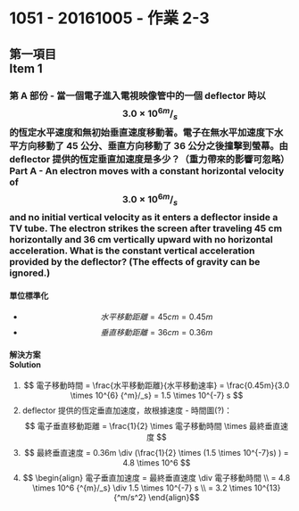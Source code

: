 # 1051 - 20161005 - 作業 2-3

## 第一項目<br>Item 1
### 第 A 部份 - 當一個電子進入電視映像管中的一個 deflector 時以 $$3.0 \times 10^{6} {^m}/_s$$ 的恆定水平速度和無初始垂直速度移動著。電子在無水平加速度下水平方向移動了 45 公分、垂直方向移動了 36 公分之後撞擊到螢幕。由 deflector 提供的恆定垂直加速度是多少？（重力帶來的影響可忽略）<br>Part A - An electron moves with a constant horizontal velocity of $$3.0 \times 10^{6} {^m}/_s$$ and no initial vertical velocity as it enters a deflector inside a TV tube. The electron strikes the screen after traveling 45 cm horizontally and 36 cm vertically upward with no horizontal acceleration. What is the constant vertical acceleration provided by the deflector? (The effects of gravity can be ignored.) 

#### 單位標準化
* $$ 水平移動距離 = 45cm = 0.45m $$
* $$ 垂直移動距離 = 36cm = 0.36m $$

#### 解決方案<br>Solution
1. $$ 電子移動時間 = \frac{水平移動距離}{水平移動速率} = \frac{0.45m}{3.0 \times 10^{6} {^m}/_s} = 1.5 \times 10^{-7} s $$
1. deflector 提供的恆定垂直加速度，故根據速度 - 時間圖(?)：  
$$ 
電子垂直移動距離 = \frac{1}{2} \times 電子移動時間 \times 最終垂直速度
$$
1. $$ 最終垂直速度 = 0.36m \div (\frac{1}{2} \times (1.5 \times 10^{-7}s) ) = 4.8 \times 10^6 $$
1. $$ \begin{align} 電子垂直加速度 = 最終垂直速度 \div 電子移動時間
\\ = 4.8 \times 10^6 {^{m}/_s} \div 1.5 \times 10^{-7} s 
\\ = 3.2 \times 10^{13} {^m/s^2} \end{align}$$